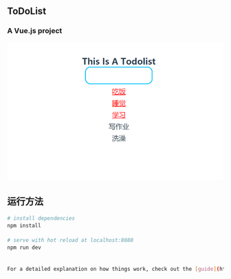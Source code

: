 ## ToDoList  
### A Vue.js project
![img](https://raw.githubusercontent.com/KevinL1n/ToDoList/master/20171105223012.png)

## 运行方法

``` bash
# install dependencies
npm install

# serve with hot reload at localhost:8080
npm run dev


For a detailed explanation on how things work, check out the [guide](http://vuejs-templates.github.io/webpack/) and [docs for vue-loader](http://vuejs.github.io/vue-loader).
